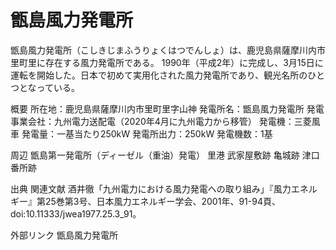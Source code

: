 # 甑島風力発電所

甑島風力発電所（こしきじまふうりょくはつでんしょ）は、鹿児島県薩摩川内市里町里に存在する風力発電所である。
1990年（平成2年）に完成し、3月15日に運転を開始した。日本で初めて実用化された風力発電所であり、観光名所のひとつとなっている。

概要
所在地：鹿児島県薩摩川内市里町里字山神
発電所名：甑島風力発電所
発電事業会社：九州電力送配電（2020年4月に九州電力から移管）
発電機：三菱風車
発電量：一基当たり250kW
発電所出力：250kW
発電機数：1基

周辺
甑島第一発電所（ディーゼル（重油）発電）
里港
武家屋敷跡
亀城跡
津口番所跡

出典
関連文献
酒井徹「九州電力における風力発電への取り組み」『風力エネルギー』第25巻第3号、日本風力エネルギー学会、2001年、91-94頁、doi:10.11333/jwea1977.25.3_91。

外部リンク
甑島風力発電所